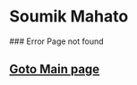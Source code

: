<p align="center">
<h1>Soumik Mahato</h1>
 </p>
### Error Page not found

## [Goto Main page](https://portfolio.soumikmahato.xyz)
